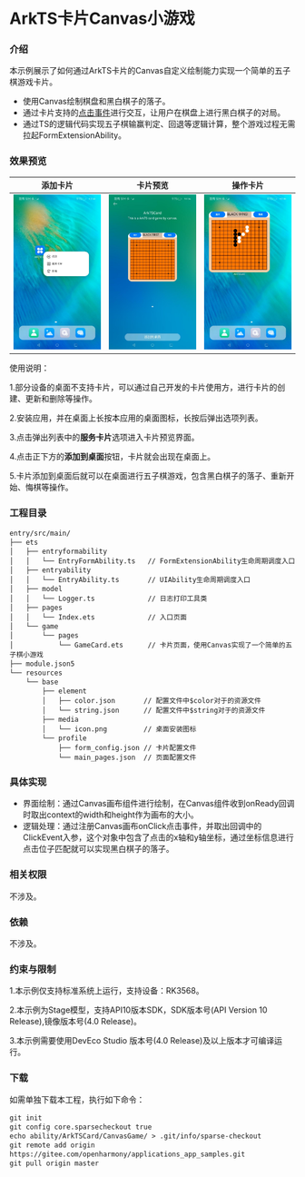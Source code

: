 # ArkTS卡片Canvas小游戏

### 介绍

本示例展示了如何通过ArkTS卡片的Canvas自定义绘制能力实现一个简单的五子棋游戏卡片。

- 使用Canvas绘制棋盘和黑白棋子的落子。
- 通过卡片支持的[点击事件](https://gitee.com/openharmony/docs/blob/master/zh-cn/application-dev/reference/arkui-ts/ts-universal-events-click.md)进行交互，让用户在棋盘上进行黑白棋子的对局。
- 通过TS的逻辑代码实现五子棋输赢判定、回退等逻辑计算，整个游戏过程无需拉起FormExtensionAbility。

### 效果预览

| 添加卡片                                         | 卡片预览                                                 | 操作卡片                                           |
| ------------------------------------------------ | -------------------------------------------------------- | -------------------------------------------------- |
| ![CanvasGameAdd](screenshots/CanvasGameAdd.jpeg) | ![CanvasGamePreview](screenshots/CanvasGamePreview.jpeg) | ![CanvasGamePlay](screenshots/CanvasGamePlay.jpeg) |

使用说明：

1.部分设备的桌面不支持卡片，可以通过自己开发的卡片使用方，进行卡片的创建、更新和删除等操作。

2.安装应用，并在桌面上长按本应用的桌面图标，长按后弹出选项列表。

3.点击弹出列表中的**服务卡片**选项进入卡片预览界面。

4.点击正下方的**添加到桌面**按钮，卡片就会出现在桌面上。

5.卡片添加到桌面后就可以在桌面进行五子棋游戏，包含黑白棋子的落子、重新开始、悔棋等操作。

### 工程目录

```
entry/src/main/
├── ets
│   ├── entryformability
│   │   └── EntryFormAbility.ts   // FormExtensionAbility生命周期调度入口
│   ├── entryability
│   │   └── EntryAbility.ts       // UIAbility生命周期调度入口
│   ├── model
│   │   └── Logger.ts             // 日志打印工具类
│   ├── pages
│   │   └── Index.ets             // 入口页面
│   └── game
│       └── pages
│           └── GameCard.ets      // 卡片页面，使用Canvas实现了一个简单的五子棋小游戏
├── module.json5
└── resources
    └── base
        ├── element
        │   ├── color.json       // 配置文件中$color对于的资源文件
        │   └── string.json      // 配置文件中$string对于的资源文件
        ├── media
        │   └── icon.png         // 桌面安装图标
        └── profile
            ├── form_config.json // 卡片配置文件
            └── main_pages.json  // 页面配置文件
```

### 具体实现

- 界面绘制：通过Canvas画布组件进行绘制，在Canvas组件收到onReady回调时取出context的width和height作为画布的大小。
- 逻辑处理：通过注册Canvas画布onClick点击事件，并取出回调中的ClickEvent入参，这个对象中包含了点击的x轴和y轴坐标，通过坐标信息进行点击位子匹配就可以实现黑白棋子的落子。

### 相关权限

不涉及。

### 依赖

不涉及。

### 约束与限制

1.本示例仅支持标准系统上运行，支持设备：RK3568。

2.本示例为Stage模型，支持API10版本SDK，SDK版本号(API Version 10 Release),镜像版本号(4.0 Release)。

3.本示例需要使用DevEco Studio 版本号(4.0 Release)及以上版本才可编译运行。

### 下载

如需单独下载本工程，执行如下命令：

```shell
git init
git config core.sparsecheckout true
echo ability/ArkTSCard/CanvasGame/ > .git/info/sparse-checkout
git remote add origin https://gitee.com/openharmony/applications_app_samples.git
git pull origin master
```